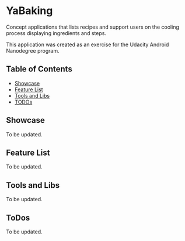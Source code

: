 # YaBaking

Concept applications that lists recipes and support users on the cooling process displaying ingredients and steps.

This application was created as an exercise for the Udacity Android Nanodegree program.

## Table of Contents
* [Showcase](#showcase)
* [Feature List](#features)
* [Tools and Libs](#tools)
* [TODOs](#todos)

<a name="showcase"></a>
## Showcase

To be updated.

<a name="features"></a>
## Feature List

To be updated.

<a name="tools"></a>
## Tools and Libs

To be updated.

<a name="todos"/></a>
## ToDos

To be updated.